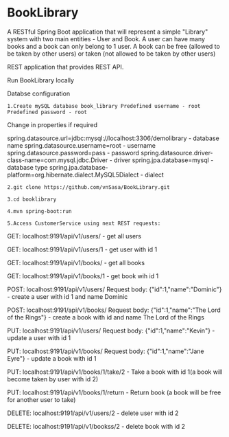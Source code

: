 # BookLibrary

A RESTful Spring Boot application that will represent a simple "Library" system with two main entities - User and Book. A user can have many books and a book can only belong to 1 user. A book can be free (allowed to be taken by other users) or taken (not allowed to be taken by other users)

REST application that provides REST API.

Run BookLibrary locally

Databse configuration

	1.Create mySQL database book_library Predefined username - root Predefined password - root
Change in properties if required

spring.datasource.url=jdbc:mysql://localhost:3306/demolibrary - database name spring.datasource.username=root - username spring.datasource.password=pass - password spring.datasource.driver-class-name=com.mysql.jdbc.Driver - driver spring.jpa.database=mysql - database type spring.jpa.database-platform=org.hibernate.dialect.MySQL5Dialect - dialect

	2.git clone https://github.com/vnSasa/BookLibrary.git

	3.cd booklibrary

	4.mvn spring-boot:run

	5.Access CustomerService using next REST requests:

GET: localhost:9191/api/v1/users/ - get all users

GET: localhost:9191/api/v1/users/1 - get user with id 1

GET: localhost:9191/api/v1/books/ - get all books

GET: localhost:9191/api/v1/books/1 - get book wih id 1


POST: localhost:9191/api/v1/users/ Request body: {"id":1,"name":"Dominic"} - create a user with id 1 and name Dominic

POST: localhost:9191/api/v1/books/ Request body: {"id":1,"name":"The Lord of the Rings"} - create a book with id and name The Lord of the Rings


PUT: localhost:9191/api/v1/users/ Request body: {"id":1,"name":"Kevin"} - update a user with id 1

PUT: localhost:9191/api/v1/books/ Request body: {"id":1,"name":"Jane Eyre"} - update a book with id 1

PUT: localhost:9191/api/v1/books/1/take/2 - Take a book with id 1(a book will become taken by user with id 2)

PUT: localhost:9191/api/v1/books/1/return - Return book (a book will be free for another user to take)


DELETE: localhost:9191/api/v1/users/2 - delete user with id 2

DELETE: localhost:9191/api/v1/bookss/2 - delete book with id 2

